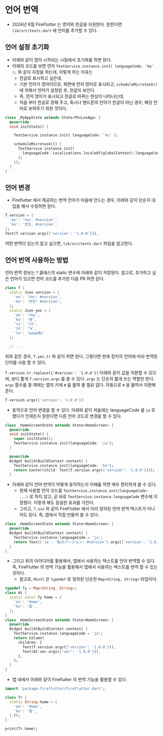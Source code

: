 # 언어 번역

- 2024년 6월 FireFlutter 는 영어와 한글을 지원한다. 원한다면 `lib/src/texts.dart` 에 언어를 추가할 수 있다.



## 언어 설정 초기화

- 아래와 같이 앱이 시작되는 시점에서 초기화를 하면 된다.
- 아래의 코드를 보면 먼저 `TextService.instance.init( languageCode: 'ko' );` 와 같이 지정을 하는데, 이렇게 하는 이유는
  - 한글로 표시하고 싶은데,
  - 기본 언어가 영어이므로, 화면에 먼저 영어로 표시되고, `scheduleMicrotask()` 에 의해서 언어가 설정된 후, 한글이 보인다.
  - 즉, 먼저 영어가 표시되고 한글로 바뀌는 현상이 나타나는데,
  - 처음 부터 한글로 정해 주고, 혹시나 핸드폰의 언어가 한글이 아닌 경우, 해당 언어로 보여주기 위한 것이다.

```dart
class _MyAppState extends State<PhiLovApp> {
  @override
  void initState() {

    TextService.instance.init( languageCode: 'ko' );

    scheduleMicrotask(() {
      TextService.instance.init(
        languageCode: Localizations.localeOf(globalContext).languageCode,
      );
    });
  }
}
```


## 언어 변경

- Fireflutter 에서 제공하는 번역 언어가 마음에 안드는 경우, 아래와 같이 단순히 대입을 해서 수정하면 된다.

```dart
T.version = {
  'en': 'Ver. #version',
  'ko': '번호. #version',
};
Text(T.version.args({'version': '1.0.0'})),
```

어떤 번역이 있는지 알고 싶으면, `lib/src/texts.dart` 파일을 참고한다.




## 언어 번역 사용하는 방법

언어 번역 정보는 `T` 클래스의 static 변수에 아래와 같이 저장된다. 참고로, 추가하고 싶은 언어가 있으면 언어 코드를 추가한 다음 PR 하면 된다.

```dart
class T {
  static Json version = {
    'en': 'Ver: #version',
    'ko': '버전: #version',
  };
  static Json yes = {
    'en': 'Yes',
    'ko': '예',
    'vi': 'Có',
    'th': 'ใช่',
    'lo': 'ແມ່ນແລ້ວ'
  };

  // ...
```

위와 같은 경우, `T.yes.tr` 와 같이 하면 된다. 그렇다면 현재 장치의 언어에 따라 번역된 단어를 사용 할 수 있다.

`T.version.tr.replace({'#version': '1.0.0'})` 아래와 같이 값을 치환할 수 있으며, 보다 짧게 `T.version.args` 를 쓸 수 있다. `args` 는 단순히 짧게 쓰는 역할만 한다. `args` 함수를 쓸 때에는 맵의 키에 `#` 를 붙여 줄 필요 없다. 자동으로 `#` 을 붙여서 치환해 준다.

```dart
T.version.args({'version': '1.0.0'})
```

- 동적으로 언어 변경을 할 수 있다. 아래와 같이 처음에는 languageCode 를 `ja` 로 했다가 언제든지 원한다면 다른 언어 코드로 변경을 할 수 있다.

```dart
class _HomeScreenState extends State<HomeScreen> {
  @override
  void initState() {
    super.initState();
    TextService.instance.init(languageCode: 'ja');
  }

  @override
  Widget build(BuildContext context) {
    TextService.instance.init(languageCode: 'ko');
    return Center(child: Text(T.version.args({'version': '1.0.0'})));
  }
```


- 아래와 같이 언어 번역이 어떻게 동작하는지 이해를 하면 매우 편리하게 쓸 수 있다.
    - 현재 사용할 언어 코드를 `TextService.instance.init(languageCode: ...)` 로 하지 않고, 곧 바로 `TextService.instance.languageCode` 변수에 지정했다. 이렇게 해도 동일한 효과를 가진다.
    - 그리고, `T.xxx` 와 같이 FireFlutter 에서 미리 정의된 언어 번역 텍스트가 아니어도 된다. 즉, 앱에서 직접 만들어 쓸 수 있다.

```dart
class _HomeScreenState extends State<HomeScreen> {
  @override
  Widget build(BuildContext context) {
    TextService.instance.languageCode = 'ja';
    return Text({'ja': '私のバージョン: #version'}.args({'version': '1.0.0'}));
  }
}
```

- 그리고 위의 아이디어를 활용해서, 앱에서 사용하는 텍스트를 언어 번역할 수 있다. 즉, FireFlutter 의 번역 기능을 활용해서 앱에서 사용하는 텍스트를 번역 할 수 있는 것이다.
    - 참고로, `Mintl` 은 `typedef` 로 정의된 단순한 `Map<String, String>` 타입이다.

```dart
typedef Ty = Map<String, String>;
class At {
  static const Ty home = {
    'en': 'Home',
    'ko': '홈',
  };
}
class _HomeScreenState extends State<HomeScreen> {
  @override
  Widget build(BuildContext context) {
    TextService.instance.languageCode = 'ja';
    return Column(
      children: [
        Text(T.version.args({'version': '1.0.0'})),
        Text(At.ver.args({'ver': '1.0.0'})),
      ],
    );
  }
}
```

- 앱 내에서 아래와 같이 Fireflutter 의 번역 기능을 활용할 수 있다.

```dart
import 'package:fireflutter/fireflutter.dart';

class Tr {
  static String home = {
    'en': 'Home',
    'ko': '홈',
  }.tr;
}

print(Tr.home);
```